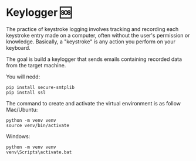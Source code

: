 # Keylogger 🆘

The practice of keystroke logging involves tracking and recording each keystroke entry made on a computer, often without the user's permission or knowledge.
Basically, a "keystroke" is any action you perform on your keyboard.

The goal is build a keylogger that sends emails containing recorded data from the target machine.

You will nedd:
```
pip install secure-smtplib
pip install ssl
```

The command to create and activate the virtual environment is as follow
Mac/Ubuntu:
```
python -m venv venv
source venv/bin/activate
```
Windows:
```
python -m venv venv
venv\Scripts\activate.bat
```
